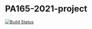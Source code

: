 # PA165-2021-project
[![Build Status](https://travis-ci.com/kaprijela/PA165-esports.svg?branch=main)](https://travis-ci.com/kaprijela/PA165-esports)
